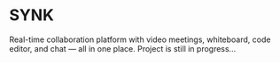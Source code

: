 # SYNK
Real-time collaboration platform with video meetings, whiteboard, code editor, and chat — all in one place.
Project is still in progress... 
